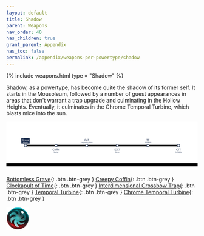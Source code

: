 ```yaml
---
layout: default
title: Shadow
parent: Weapons
nav_order: 40
has_children: true
grant_parent: Appendix
has_toc: false
permalink: /appendix/weapons-per-powertype/shadow
---
```

{% include weapons.html type = "Shadow" %}

Shadow, as a powertype, has become quite the shadow of its former self. It starts in the Mousoleum, followed by a number of guest appearances in areas that don't warrant a trap upgrade and culminating in the Hollow Heights. Eventually, it culminates in the Chrome Temporal Turbine, which blasts mice into the sun.

<img src="/assets/images/weapons/shadow-progression.png" alt="shadow progression">


<span class="fs-1">[Bottomless Grave](/appendix/weapons-per-powertype/shadow/bg){: .btn .btn-grey } </span><span class="fs-1"> [Creepy Coffin](/appendix/weapons-per-powertype/shadow/coffin){: .btn .btn-grey } </span><span class="fs-1"> [Clockapult of Time](/appendix/weapons-per-powertype/shadow/cot){: .btn .btn-grey } </span><span class="fs-1"> [Interdimensional Crossbow Trap](/appendix/weapons-per-powertype/shadow/idct){: .btn .btn-grey } </span><span class="fs-1"> [Temporal Turbine](/appendix/weapons-per-powertype/shadow/tt){: .btn .btn-grey } </span><span class="fs-1"> [Chrome Temporal Turbine](/appendix/weapons-per-powertype/shadow/ctt){: .btn .btn-grey } </span>


<img src="/assets/images/power-types/shadow.png" alt="Shadow">
